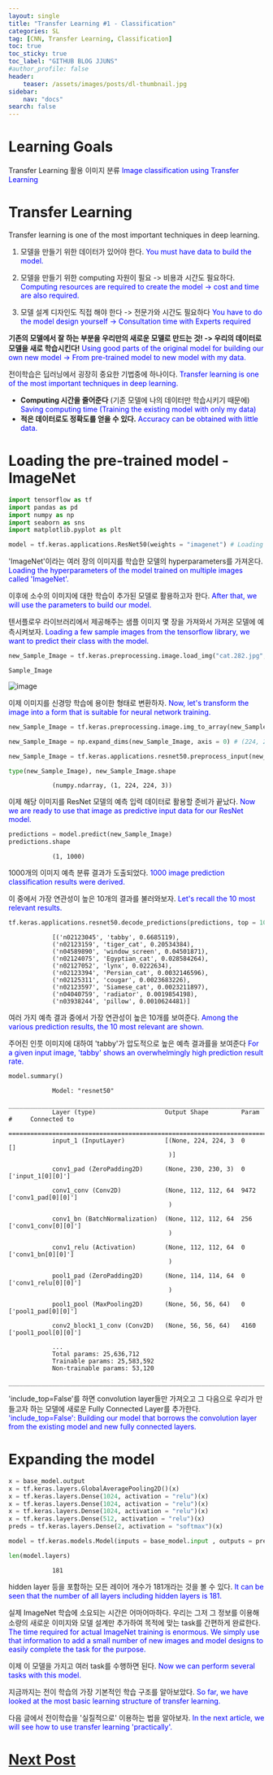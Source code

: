 ```yaml
---
layout: single
title: "Transfer Learning #1 - Classification"
categories: SL
tag: [CNN, Transfer Learning, Classification]
toc: true
toc_sticky: true
toc_label: "GITHUB BLOG JJUNS"
#author_profile: false
header:
    teaser: /assets/images/posts/dl-thumbnail.jpg
sidebar:
    nav: "docs"
search: false
---
```


# Learning Goals
Transfer Learning 활용 이미지 분류 <span style="color: blue"> Image classification using Transfer Learning </span>

# Transfer Learning
Transfer learning is one of the most important techniques in deep learning.

1) 모델을 만들기 위한 데이터가 있어야 한다. <span style="color: blue"> You must have data to build the model. </span>

2) 모델을 만들기 위한 computing 자원이 필요 -> 비용과 시간도 필요하다. <span style="color: blue"> Computing resources are required to create the model -> cost and time are also required. </span>

3) 모델 설계 디자인도 직접 해야 한다 -> 전문가와 시간도 필요하다 <span style="color: blue"> You have to do the model design yourself -> Consultation time with Experts required </span>

**기존의 모델에서 잘 하는 부분을 우리만의 새로운 모델로 만드는 것! -> 우리의 데이터로 모델을 새로 학습시킨다!** <span style="color: blue"> Using good parts of the original model for building our own new model -> From pre-trained model to new model with my data. </span>

전이학습은 딥러닝에서 굉장히 중요한 기법중에 하나이다. <span style="color: blue"> Transfer learning is one of the most important techniques in deep learning. </span>
- **Computing 시간을 줄어준다** (기존 모델에 나의 데이터만 학습시키기 때문에) <span style="color: blue"> Saving computing time (Training the existing model with only my data) </span>
- **적은 데이터로도 정확도를 얻을 수 있다.** <span style="color: blue"> Accuracy can be obtained with little data. </span>

# Loading the pre-trained model - ImageNet

<!-- 
**[Notice]** [Download Dataset (Kaggle)](https://www.kaggle.com/datasets/zalando-research/fashionmnist)
{: .notice--danger} -->


```python
import tensorflow as tf
import pandas as pd
import numpy as np
import seaborn as sns
import matplotlib.pyplot as plt

model = tf.keras.applications.ResNet50(weights = "imagenet") # Loading the other model
```

'ImageNet'이라는 여러 장의 이미지를 학습한 모델의 hyperparameters를 가져온다. <span style="color: blue"> Loading the hyperparameters of the model trained on multiple images called 'ImageNet'.</span>

이후에 소수의 이미지에 대한 학습이 추가된 모델로 활용하고자 한다. <span style="color: blue"> After that, we will use the parameters to build our model. </span>

텐서플로우 라이브러리에서 제공해주는 샘플 이미지 몇 장을 가져와서 가져온 모델에 예측시켜보자. <span style="color: blue"> Loading a few sample images from the tensorflow library, we want to predict their class with the model. </span>

```python
new_Sample_Image = tf.keras.preprocessing.image.load_img("cat.282.jpg", target_size = (224, 224))

Sample_Image
```

![image](https://user-images.githubusercontent.com/39285147/182647167-5a62b1a2-895f-4b06-b17c-8df85a80f855.png)



이제 이미지를 신경망 학습에 용이한 형태로 변환하자. <span style="color: blue"> Now, let's transform the image into a form that is suitable for neural network training.</span>

```python
new_Sample_Image = tf.keras.preprocessing.image.img_to_array(new_Sample_Image) # converting to ndarray

new_Sample_Image = np.expand_dims(new_Sample_Image, axis = 0) # (224, 224, 3) --> (1, 224, 224, 3)

new_Sample_Image = tf.keras.applications.resnet50.preprocess_input(new_Sample_Image) # converting to a form that is suitable for resnet

type(new_Sample_Image), new_Sample_Image.shape
```

                (numpy.ndarray, (1, 224, 224, 3))


이제 해당 이미지를 ResNet 모델의 예측 입력 데이터로 활용할 준비가 끝났다. <span style="color: blue"> Now we are ready to use that image as predictive input data for our ResNet model. </span>


```python
predictions = model.predict(new_Sample_Image)
predictions.shape
```


                (1, 1000)


1000개의 이미지 예측 분류 결과가 도출되었다. <span style="color: blue"> 1000 image prediction classification results were derived. </span>

이 중에서 가장 연관성이 높은 10개의 결과를 불러와보자. <span style="color: blue"> Let's recall the 10 most relevant results. </span>


```python
tf.keras.applications.resnet50.decode_predictions(predictions, top = 10)[0]
```


                [('n02123045', 'tabby', 0.6685119),
                ('n02123159', 'tiger_cat', 0.20534384),
                ('n04589890', 'window_screen', 0.04501871),
                ('n02124075', 'Egyptian_cat', 0.028584264),
                ('n02127052', 'lynx', 0.0222634),
                ('n02123394', 'Persian_cat', 0.0032146596),
                ('n02125311', 'cougar', 0.0023683226),
                ('n02123597', 'Siamese_cat', 0.0023211897),
                ('n04040759', 'radiator', 0.0019854198),
                ('n03938244', 'pillow', 0.0010624481)]

                

여러 가지 예측 결과 중에서 가장 연관성이 높은 10개를 보여준다. <span style="color: blue"> Among the various prediction results, the 10 most relevant are shown. </span>

주어진 인풋 이미지에 대하여 'tabby'가 압도적으로 높은 예측 결과률을 보여준다 <span style="color: blue"> For a given input image, 'tabby' shows an overwhelmingly high prediction result rate. </span>

```python
model.summary()
```

                Model: "resnet50"
                __________________________________________________________________________________________________
                Layer (type)                   Output Shape         Param #     Connected to                     
                ==================================================================================================
                input_1 (InputLayer)           [(None, 224, 224, 3  0           []                               
                                                )]                                                                
                                                                                                                
                conv1_pad (ZeroPadding2D)      (None, 230, 230, 3)  0           ['input_1[0][0]']                
                                                                                                                
                conv1_conv (Conv2D)            (None, 112, 112, 64  9472        ['conv1_pad[0][0]']              
                                                )                                                                 
                                                                                                                
                conv1_bn (BatchNormalization)  (None, 112, 112, 64  256         ['conv1_conv[0][0]']             
                                                )                                                                 
                                                                                                                
                conv1_relu (Activation)        (None, 112, 112, 64  0           ['conv1_bn[0][0]']               
                                                )                                                                 
                                                                                                                
                pool1_pad (ZeroPadding2D)      (None, 114, 114, 64  0           ['conv1_relu[0][0]']             
                                                )                                                                 
                                                                                                                
                pool1_pool (MaxPooling2D)      (None, 56, 56, 64)   0           ['pool1_pad[0][0]']              
                                                                                                                
                conv2_block1_1_conv (Conv2D)   (None, 56, 56, 64)   4160        ['pool1_pool[0][0]']             
                                                                                                                
                ...
                Total params: 25,636,712
                Trainable params: 25,583,592
                Non-trainable params: 53,120
                __________________________________________________________________________________________________



'include_top=False'를 하면 convolution layer들만 가져오고 그 다음으로 우리가 만들고자 하는 모델에 새로운 Fully Connected Layer를 추가한다. <span style="color: blue"> 'include_top=False': Building our model that borrows the convolution layer from the existing model and new fully connected layers. </span>


# Expanding the model

```python
x = base_model.output
x = tf.keras.layers.GlobalAveragePooling2D()(x)
x = tf.keras.layers.Dense(1024, activation = "relu")(x)
x = tf.keras.layers.Dense(1024, activation = "relu")(x)
x = tf.keras.layers.Dense(1024, activation = "relu")(x)
x = tf.keras.layers.Dense(512, activation = "relu")(x)
preds = tf.keras.layers.Dense(2, activation = "softmax")(x)

model = tf.keras.models.Model(inputs = base_model.input , outputs = preds)
```


```python
len(model.layers)
```


                181


hidden layer 등을 포함하는 모든 레이어 개수가 181개라는 것을 볼 수 있다. <span style="color: blue"> It can be seen that the number of all layers including hidden layers is 181. </span>

실제 ImageNet 학습에 소요되는 시간은 어마어마하다. 우리는 그저 그 정보를 이용해 소량의 새로운 이미지와 모델 설계만 추가하여 목적에 맞는 task를 간편하게 완료한다. <span style="color: blue"> The time required for actual ImageNet training is enormous. We simply use that information to add a small number of new images and model designs to easily complete the task for the purpose. </span>

이제 이 모델을 가지고 여러 task를 수행하면 된다. <span style="color: blue"> Now we can perform several tasks with this model. </span>

지금까지는 전이 학습의 가장 기본적인 학습 구조를 알아보았다. <span style="color: blue"> So far, we have looked at the most basic learning structure of transfer learning. </span>

다음 글에서 전이학습을 '실질적으로' 이용하는 법을 알아보자. <span style="color: blue"> In the next article, we will see how to use transfer learning 'practically'. </span>

# [Next Post](https://hchoi256.github.io/dl/dl-cnn-transfer-learning2/)